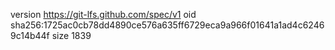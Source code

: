 version https://git-lfs.github.com/spec/v1
oid sha256:1725ac0cb78dd4890ce576a635ff6729eca9a966f01641a1ad4c62469c14b44f
size 1839
